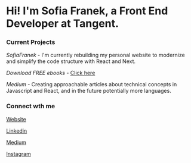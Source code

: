 # Hi! I'm Sofia Franek, a Front End Developer at Tangent.

### Current Projects
*SofiaFranek* - I'm currently rebuilding my personal website to modernize and simplify the code structure with React and Next.

*Download FREE ebooks* - [Click here](https://www.codewithfi.com/)

*Medium* - Creating approachable articles about technical concepts in Javascript and React, and in the future potentially more languages.

### Connect wth me
[Website](https://www.sofiafranek.com/)

[Linkedin](https://www.linkedin.com/in/sofia-franek/)

[Medium](https://medium.com/@sofiafranek_)

[Instagram](https://www.instagram.com/codewithfi/)
